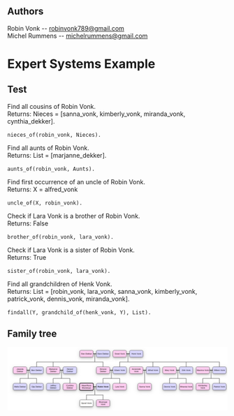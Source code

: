 ## Authors
Robin Vonk -- robinvonk789@gmail.com\
Michel Rummens -- michelrummens@gmail.com

# Expert Systems Example

## Test
Find all cousins of Robin Vonk. \
Returns: Nieces = [sanna_vonk, kimberly_vonk, miranda_vonk, cynthia_dekker].

```shell script
nieces_of(robin_vonk, Nieces).
```

Find all aunts of Robin Vonk. \
Returns: List = [marjanne_dekker].
```shell script
aunts_of(robin_vonk, Aunts).
```

Find first occurrence of an uncle of Robin Vonk. \
Returns: X = alfred_vonk 
```shell script
uncle_of(X, robin_vonk).
```

Check if Lara Vonk is a brother of Robin Vonk. \
Returns: False
```shell script
brother_of(robin_vonk, lara_vonk).
```

Check if Lara Vonk is a sister of Robin Vonk. \
Returns: True
```shell script
sister_of(robin_vonk, lara_vonk).
```

Find all grandchildren of Henk Vonk. \
Returns: List = [robin_vonk, lara_vonk, sanna_vonk, kimberly_vonk, patrick_vonk, dennis_vonk, miranda_vonk].
```shell script
findall(Y, grandchild_of(henk_vonk, Y), List).
```
## Family tree
![](img/FamilyTree.jpeg)
